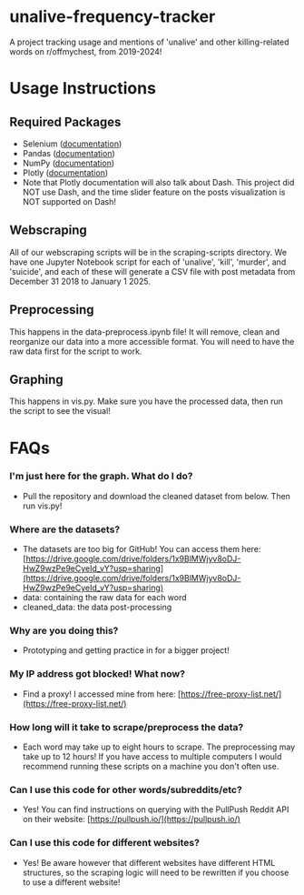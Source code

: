 # unalive-frequency-tracker

A project tracking usage and mentions of 'unalive' and other killing-related words on r/offmychest, from 2019-2024!

# Usage Instructions

## Required Packages
* Selenium ([documentation](https://www.selenium.dev/documentation/))
* Pandas ([documentation](https://pandas.pydata.org/docs/))
* NumPy ([documentation](https://numpy.org/doc/stable/))
* Plotly ([documentation](https://plotly.com/python/))
*    Note that Plotly documentation will also talk about Dash. This project did NOT use Dash, and the time slider feature on the posts visualization is NOT supported on Dash!

## Webscraping
All of our webscraping scripts will be in the scraping-scripts directory. We have one Jupyter Notebook script for each of 'unalive', 'kill', 'murder', and 'suicide', and each of these will generate a CSV file with post metadata from December 31 2018 to January 1 2025.

## Preprocessing
This happens in the data-preprocess.ipynb file! It will remove, clean and reorganize our data into a more accessible format. You will need to have the raw data first for the script to work.

## Graphing
This happens in vis.py. Make sure you have the processed data, then run the script to see the visual!

# FAQs
### I'm just here for the graph. What do I do?
* Pull the repository and download the cleaned dataset from below. Then run vis.py!

### Where are the datasets?
* The datasets are too big for GitHub! You can access them here: [https://drive.google.com/drive/folders/1x9BlMWjyv8oDJ-HwZ9wzPe9eCyeId_vY?usp=sharing](https://drive.google.com/drive/folders/1x9BlMWjyv8oDJ-HwZ9wzPe9eCyeId_vY?usp=sharing)
*   data: containing the raw data for each word
*   cleaned_data: the data post-processing

### Why are you doing this?
* Prototyping and getting practice in for a bigger project!

### My IP address got blocked! What now?
* Find a proxy! I accessed mine from here: [https://free-proxy-list.net/](https://free-proxy-list.net/)

### How long will it take to scrape/preprocess the data?
* Each word may take up to eight hours to scrape. The preprocessing may take up to 12 hours! If you have access to multiple computers I would recommend running these scripts on a machine you don't often use.

### Can I use this code for other words/subreddits/etc?
* Yes! You can find instructions on querying with the PullPush Reddit API on their website: [https://pullpush.io/](https://pullpush.io/)

### Can I use this code for different websites?
* Yes! Be aware however that different websites have different HTML structures, so the scraping logic will need to be rewritten if you choose to use a different website!
